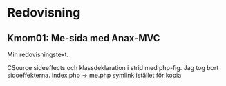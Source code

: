 
Redovisning
================================================================================

Kmom01: Me-sida med Anax-MVC
--------------------------------------------------------------------------------

Min redovisningstext.

CSource sideeffects och klassdeklaration i strid med php-fig.
Jag tog bort sidoeffekterna.
index.php -> me.php symlink istället för kopia
